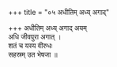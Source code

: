 +++
title = "०५ अधीतिम् अध्य् अगाद्"

+++
अधीतिम् अध्य् अगाद् अयम्  
अधि जीवपुरा अगात् ।  
शतं च यस्य वीरुधः  
सहस्रम् उत भेषजा ॥
